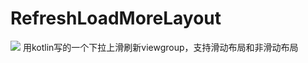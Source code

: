 # RefreshLoadMoreLayout
<a href='https://bintray.com/simba8012/xzr/RefreshLoadMoreLayout/1.0.1/link'><img src='https://api.bintray.com/packages/simba8012/xzr/RefreshLoadMoreLayout/images/download.svg?version=1.0.1'></a>
用kotlin写的一个下拉上滑刷新viewgroup，支持滑动布局和非滑动布局

